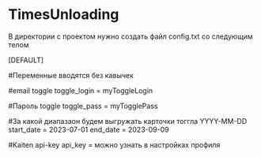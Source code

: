 # TimesUnloading

В директории с проектом нужно создать файл config.txt со следующим телом


[DEFAULT]

#Переменные вводятся без кавычек

#email toggle
toggle_login = myToggleLogin

#Пароль toggle
toggle_pass = myTogglePass

#За какой диапазаон будем выгружать карточки тоггла YYYY-MM-DD 
start_date = 2023-07-01
end_date = 2023-09-09

#Kaiten api-key
api_key = можно узнать в настройках профиля


